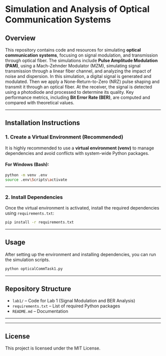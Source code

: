 # Simulation and Analysis of Optical Communication Systems

## Overview
This repository contains code and resources for simulating **optical communication systems**, focusing on signal modulation, and transmission through optical fiber. The simulations include **Pulse Amplitude Modulation (PAM)**, using a Mach-Zehnder Modulator (MZM), simulating signal transmission through a linear fiber channel, and analyzing the impact of noise and dispersion. In this simulation, a digital signal is generated and modulated. Then we apply a None-Return-to-Zero (NRZ) pulse shaping and transmit it through an optical fiber. At the receiver, the signal is detected using a photodiode and processed to determine its quality. Key performance metrics, including **Bit Error Rate (BER)**, are computed and compared with theoretical values.

---

## Installation Instructions

### 1. Create a Virtual Environment (Recommended)
It is highly recommended to use a **virtual environment (venv)** to manage dependencies and avoid conflicts with system-wide Python packages.

#### For Windows (Bash):
```Bash
python -m venv .env
source .env\Scripts\activate
```

---

### 2. Install Dependencies
Once the virtual environment is activated, install the required dependencies using `requirements.txt`:

```bash
pip install -r requirements.txt
```

---

## Usage
After setting up the environment and installing dependencies, you can run the simulation scripts.

```bash
python opticalCommTask1.py
```

---

## Repository Structure
- `lab1/` – Code for Lab 1 (Signal Modulation and BER Analysis)  
- `requirements.txt` – List of required Python packages  
- `README.md` – Documentation  

---

---

## License
This project is licensed under the MIT License.

